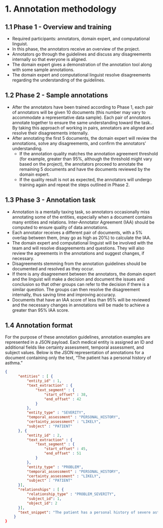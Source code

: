 # 1. Annotation methodology

## 1.1 Phase 1 - Overview and training

* Required participants: annotators, domain expert, and computational linguist.
* In this phase, the annotators receive an overview of the project.
* Annotators go through the guidelines and discuss any disagreements internally so that everyone is aligned.
* The domain expert gives a demonstration of the annotation tool along with some sample annotations.
* The domain expert and computational linguist resolve disagreements regarding the understanding of the guidelines.

## 1.2 Phase 2 - Sample annotations

* After the annotators have been trained according to Phase 1, each pair of annotators will be given 10 documents (this number may vary to accommodate a representative data sample). Each pair of annotators annotate together to ensure the same understanding toward the task.. By taking this approach of working in pairs, annotators are aligned and resolve their disagreements internally.
* After annotating the first 5 documents, the domain expert will review the annotations, solve any disagreements, and confirm the annotators’ understanding.
  * If the annotation quality matches the annotation agreement threshold (for example, greater than 95%, although the threshold might vary based on the project), the annotators proceed to annotate the remaining 5 documents and have the documents reviewed by the domain expert.
  * If the quality result is not as expected, the annotators will undergo training again and repeat the steps outlined in Phase 2.

## 1.3 Phase 3 - Annotation task

* Annotation is a mentally taxing task, so annotators occasionally miss annotating some of the entities, especially when a document contains many entities and relations. Inter-Annotator Agreement (IAA) should be computed to ensure quality of data annotations.
* Each annotator receives a different pair of documents, with a 5% overlap between them, (may go as high as 20%) to calculate the IAA.
* The domain expert and computational linguist will be involved with the team and will resolve disagreements and questions. They will also review the agreements in the annotations and suggest changes, if necessary.
* Disagreements stemming from the annotation guidelines should be documented and resolved as they occur.
* If there is any disagreement between the annotators, the domain expert and the linguist will make a decision and document the issues and conclusion so that other groups can refer to the decision if there is a similar question. The groups can then resolve the disagreement internally, thus saving time and improving accuracy.
* Documents that have an IAA score of less than 95% will be reviewed and the necessary changes in annotations will be made to achieve a greater than 95% IAA score.

## 1.4 Annotation format

For the purpose of these annotation guidelines, annotation examples are represented in a JSON payload. Each medical entity is assigned an ID and additional fields like certainty assessment, temporal assessment, and subject values. Below is the JSON representation of annotations for a document containing only the text, “The patient has a personal history of asthma.”

```json
{
      "entities" : [ {
          "entity_id" : 1,
          "text_extraction" : {
              "text_segment" : {
                  "start_offset" : 38,
                  "end_offset" : 42
              }
          },
          "entity_type" : "SEVERITY",
          "temporal_assessment" : "PERSONAL_HISTORY",
          "certainty_assessment" : "LIKELY",
          "subject" : "PATIENT"
      }, {
          "entity_id" : 2,
          "text_extraction" : {
              "text_segment" : {
                  "start_offset" : 45,
                  "end_offset" : 51
              }
          },
          "entity_type" : "PROBLEM",
          "temporal_assessment" : "PERSONAL_HISTORY",
          "certainty_assessment" : "LIKELY",
          "subject" : "PATIENT"
      }],
      "relationships" : [ {
          "relationship_type" : "PROBLEM_SEVERITY",
          "subject_id": 1,
          "object_id": 2
      }],
      "text_snippet": "The patient has a personal history of severe asthma."
    }
}
```

